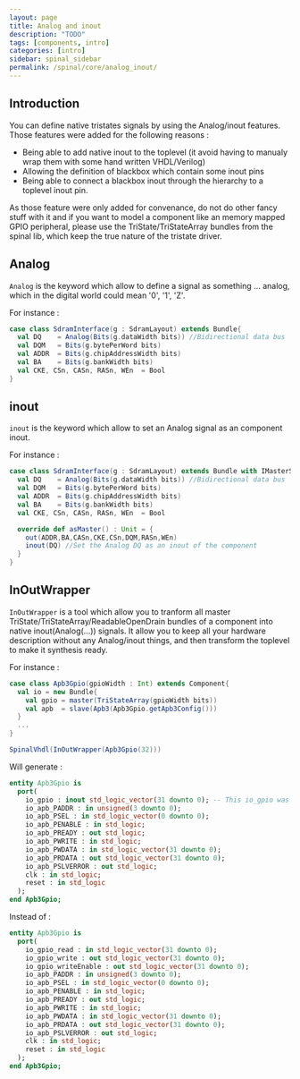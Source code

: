 ```yaml
---
layout: page
title: Analog and inout
description: "TODO"
tags: [components, intro]
categories: [intro]
sidebar: spinal_sidebar
permalink: /spinal/core/analog_inout/
---
```


## Introduction

You can define native tristates signals by using the Analog/inout features. Those features were added for the following reasons :

- Being able to add native inout to the toplevel (it avoid having to manualy wrap them with some hand written VHDL/Verilog)
- Allowing the definition of blackbox which contain some inout pins
- Being able to connect a blackbox inout through the hierarchy to a toplevel inout pin.

As those feature were only added for convenance, do not do other fancy stuff with it and if you want to model a component like an memory mapped GPIO peripheral, please use the TriState/TriStateArray bundles from the spinal lib, which keep the true nature of the tristate driver.

## Analog

`Analog` is the keyword which allow to define a signal as something ... analog, which in the digital world could mean '0', '1', 'Z'.

For instance :

```scala
case class SdramInterface(g : SdramLayout) extends Bundle{
  val DQ    = Analog(Bits(g.dataWidth bits)) //Bidirectional data bus
  val DQM   = Bits(g.bytePerWord bits)
  val ADDR  = Bits(g.chipAddressWidth bits)
  val BA    = Bits(g.bankWidth bits)
  val CKE, CSn, CASn, RASn, WEn  = Bool
}
```

## inout

`inout` is the keyword which allow to set an Analog signal as an component inout.

For instance :

```scala
case class SdramInterface(g : SdramLayout) extends Bundle with IMasterSlave{
  val DQ    = Analog(Bits(g.dataWidth bits)) //Bidirectional data bus
  val DQM   = Bits(g.bytePerWord bits)
  val ADDR  = Bits(g.chipAddressWidth bits)
  val BA    = Bits(g.bankWidth bits)
  val CKE, CSn, CASn, RASn, WEn  = Bool

  override def asMaster() : Unit = {
    out(ADDR,BA,CASn,CKE,CSn,DQM,RASn,WEn)
    inout(DQ) //Set the Analog DQ as an inout of the component
  }
}
```

## InOutWrapper

`InOutWrapper` is a tool which allow you to tranform all master TriState/TriStateArray/ReadableOpenDrain bundles of a component into native inout(Analog(...)) signals. It allow you to keep all your hardware description without any Analog/inout things, and then transform the toplevel to make it synthesis ready.

For instance :

```scala
case class Apb3Gpio(gpioWidth : Int) extends Component{
  val io = new Bundle{
    val gpio = master(TriStateArray(gpioWidth bits))
    val apb  = slave(Apb3(Apb3Gpio.getApb3Config()))
  }
  ...
}

SpinalVhdl(InOutWrapper(Apb3Gpio(32)))
```

Will generate :

```vhdl
entity Apb3Gpio is
  port(
    io_gpio : inout std_logic_vector(31 downto 0); -- This io_gpio was originaly a TriStateArray Bundle
    io_apb_PADDR : in unsigned(3 downto 0);
    io_apb_PSEL : in std_logic_vector(0 downto 0);
    io_apb_PENABLE : in std_logic;
    io_apb_PREADY : out std_logic;
    io_apb_PWRITE : in std_logic;
    io_apb_PWDATA : in std_logic_vector(31 downto 0);
    io_apb_PRDATA : out std_logic_vector(31 downto 0);
    io_apb_PSLVERROR : out std_logic;
    clk : in std_logic;
    reset : in std_logic
  );
end Apb3Gpio;
```

Instead of :

```vhdl
entity Apb3Gpio is
  port(
    io_gpio_read : in std_logic_vector(31 downto 0);
    io_gpio_write : out std_logic_vector(31 downto 0);
    io_gpio_writeEnable : out std_logic_vector(31 downto 0);
    io_apb_PADDR : in unsigned(3 downto 0);
    io_apb_PSEL : in std_logic_vector(0 downto 0);
    io_apb_PENABLE : in std_logic;
    io_apb_PREADY : out std_logic;
    io_apb_PWRITE : in std_logic;
    io_apb_PWDATA : in std_logic_vector(31 downto 0);
    io_apb_PRDATA : out std_logic_vector(31 downto 0);
    io_apb_PSLVERROR : out std_logic;
    clk : in std_logic;
    reset : in std_logic
  );
end Apb3Gpio;
```
